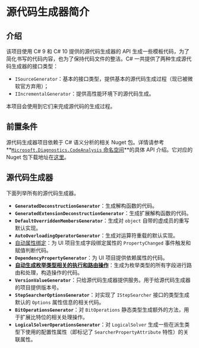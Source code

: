 # 源代码生成器简介

## 介绍

该项目使用 C# 9 和 C# 10 提供的源代码生成器的 API 生成一些模板代码，为了简化书写的代码内容，也为了保持代码文件的整洁。C# 一共提供了两种生成源代码生成器的接口类型：

* `ISourceGenerator`：基本的接口类型，提供基本的源代码生成过程（现已被微软官方弃用）；
* `IIncrementalGenerator`：提供高性能环境下的源代码生成。

本项目会使用到它们来完成源代码的生成过程。

## 前置条件

源代码生成器项目依赖于 C# 语义分析的相关 Nuget 包。详情请参考 **[`Microsoft.Diagnostics.CodeAnalysis` 命名空间](https://docs.microsoft.com/en-us/dotnet/api/system.diagnostics.codeanalysis)**的具体 API 介绍。它对应的 Nuget 包下载地址在[这里](https://www.nuget.org/packages/Microsoft.CodeAnalysis)。

## 源代码生成器

下面列举所有的源代码生成器。

* **`GeneratedDeconstructionGenerator`**：生成解构函数的代码。
* **`GeneratedExtensionDeconstructionGenerator`**：生成扩展解构函数的代码。
* **`DefaultOverriddenMembersGenerator`**：生成对 `object` 自带的虚成员的重写默认实现。
* **`AutoOverloadingOperatorGenerator`**：生成对运算符重载的默认实现。
* [自动属性绑定](property-binding)：为 UI 项目生成字段绑定属性的 `PropertyChanged` 事件触发和赋值判断代码。
* **`DependencyPropertyGenerator`**：为 UI 项目提供依赖属性的代码。
* **[自动生成枚举类型相关的执行和路由操作](enum-switch-expr)**：生成为枚举类型的所有字段进行路由和处理，构造操作的代码。
* **`VersionValueGenerator`**：只给源代码生成器提供服务。用于给源代码生成器的项目提供版本号。
* **`StepSearcherOptionsGenerator`**：对实现了 `IStepSearcher` 接口的类型生成默认的 `Options` 属性信息的相关代码。
* **`BitOperationsGenerator`**：对 `BitOperations` 静态类型生成额外的方法，用于扩展比特位的相关处理操作。
* **`LogicalSolverOperationsGenerator`**：对 `LogicalSolver` 生成一些在派生类型下使用的配置性属性（即标记了 `SearcherPropertyAttribute` 特性）的关联属性。


